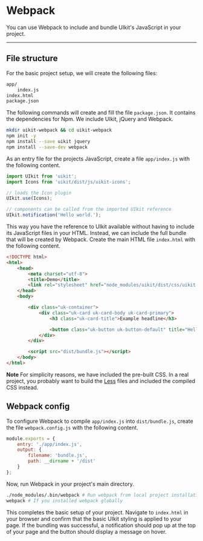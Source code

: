 # Webpack

You can use Webpack to include and bundle UIkit's JavaScript in your project.

***

## File structure

For the basic project setup, we will create the following files:

```html
app/
    index.js
index.html
package.json
```

The following commands will create and fill the file `package.json`. It contains the dependencies for Npm. We include UIkit, jQuery and Webpack.

```sh
mkdir uikit-webpack && cd uikit-webpack
npm init -y
npm install --save uikit jquery
npm install --save-dev webpack
```

As an entry file for the projects JavaScript, create a file `app/index.js` with the following content.

```js
import UIkit from 'uikit';
import Icons from 'uikit/dist/js/uikit-icons';

// loads the Icon plugin
UIkit.use(Icons);

// components can be called from the imported UIkit reference
UIkit.notification('Hello world.');
```

This way you have the reference to UIkit available without having to include its JavaScript files in your HTML. Instead, we can include the full bundle that will be created by Webpack. Create the main HTML file `index.html` with the following content.

```html
<!DOCTYPE html>
<html>
    <head>
        <meta charset="utf-8">
        <title>Demo</title>
        <link rel="stylesheet" href="node_modules/uikit/dist/css/uikit.min.css">
    </head>
    <body>

        <div class="uk-container">
            <div class="uk-card uk-card-body uk-card-primary">
                <h3 class="uk-card-title">Example headline</h3>

                <button class="uk-button uk-button-default" title="Hello World" uk-tooltip>Hover</button>
            </div>
        </div>

        <script src="dist/bundle.js"></script>
    </body>
</html>
```

**Note** For simplicity reasons, we have included the pre-built CSS. In a real project, you probably want to build the [Less](less.md) files and included the compiled CSS instead.

## Webpack config

To configure Webpack to compile `app/index.js` into `dist/bundle.js`, create the file `webpack.config.js` with the following content.

```js
module.exports = {
    entry: './app/index.js',
    output: {
        filename: 'bundle.js',
        path: __dirname + '/dist'
    }
};
```

Now, run Webpack in your project's main directory.

```sh
./node_modules/.bin/webpack # Run webpack from local project installation
webpack # If you installed webpack globally
```

This completes the basic setup of your project. Navigate to `index.html` in your browser and confirm that the basic UIkit styling is applied to your page. If the bundling was successful, a notification should pop up at the top of your page and the button should display a message on hover.

